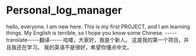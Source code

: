 # Personal_log_manager



hello, everyone. I am new here.
This is my first PROJECT, and I am learning things.
My English is terrible, so I hope you know some Chinese.
-----translate-----翻译-----
哈喽，大家好，我是个新人。
这是我的第一个项目，并且我还在学习。
我的英语不是很好，希望你懂点中文。
